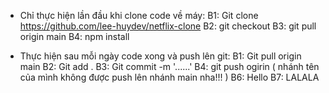 - Chỉ thực hiện lần đầu khi clone code về máy:
B1: Git clone https://github.com/lee-huydev/netflix-clone
B2: git checkout <branch name>
B3: git pull origin main
B4: npm install


- Thực hiện sau mỗi ngày code xong và push lên git:
B1: Git pull origin main
B2: Git add .
B3: Git commit -m '......'
B4: git push ogirin <branch name> ( nhánh tên của mình không được push lên nhánh main nha!!! )
B6: Hello
B7: LALALA

